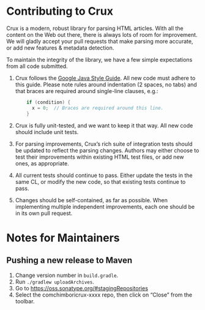 # Contributing to Crux

Crux is a modern, robust library for parsing HTML articles. With all the content on the Web out
there, there is always lots of room for improvement. We will gladly accept your pull requests that
make parsing more accurate, or add new features & metadata detection.

To maintain the integrity of the library, we have a few simple expectations from all code submitted.

1. Crux follows the [Google Java Style Guide](https://google.github.io/styleguide/javaguide.html).
All new code must adhere to this guide. Please note rules around indentation (2 spaces, no tabs)
and that braces are required around single-line clauses, e.g.:

    ```java
        if (condition) {
          x = 0;  // Braces are required around this line.
        }
    ```

1. Crux is fully unit-tested, and we want to keep it that way. All new code should include unit
   tests.
1. For parsing improvements, Crux’s rich suite of integration tests should be updated to reflect
   the parsing changes. Authors may either choose to test their improvements within existing HTML
   test files, or add new ones, as appropriate.
1. All current tests should continue to pass. Either update the tests in the same CL, or modify the
   new code, so that existing tests continue to pass.
1. Changes should be self-contained, as far as possible. When implementing multiple independent
   improvements, each one should be in its own pull request.

# Notes for Maintainers

## Pushing a new release to Maven

1. Change version number in `build.gradle`.
2. Run `./gradlew uploadArchives`.
3. Go to https://oss.sonatype.org/#stagingRepositories
4. Select the comchimboricrux-xxxx repo, then click on “Close” from the toolbar.